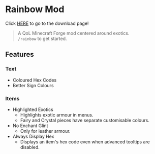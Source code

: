 # Rainbow Mod
Click [HERE](https://github.com/codesad/Rainbow/releases) to go to the download page!
> A QoL Minecraft Forge mod centered around exotics.</br>
> `/rainbow` to get started. </br>

## Features
### Text
 - Coloured Hex Codes
 - Better Sign Colours
### Items
 - Highlighted Exotics
   - Highlights exotic armour in menus.
   - Fairy and Crystal pieces have separate customisable colours.
 - No Enchant Glint
   - Only for leather armour.
 - Always Display Hex
   - Displays an item's hex code even when advanced tooltips are disabled.

